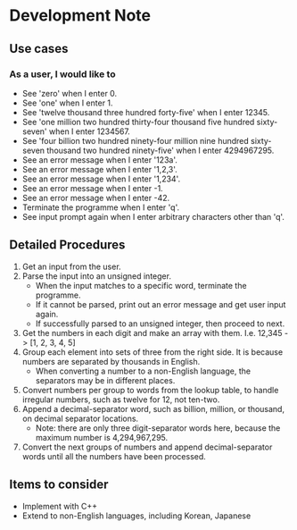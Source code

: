 # Development Note

## Use cases

### As a user, I would like to

- See 'zero' when I enter 0.
- See 'one' when I enter 1.
- See 'twelve thousand three hundred forty-five' when I enter 12345.
- See 'one million two hundred thirty-four thousand five hundred sixty-seven' when I enter 1234567.
- See 'four billion two hundred ninety-four million nine hundred sixty-seven thousand two hundred ninety-five' when I enter 4294967295.
- See an error message when I enter '123a'.
- See an error message when I enter '1,2,3'.
- See an error message when I enter '1,234'.
- See an error message when I enter -1.
- See an error message when I enter -42.
- Terminate the programme when I enter 'q'.
- See input prompt again when I enter arbitrary characters other than 'q'.

## Detailed Procedures

1. Get an input from the user.
2. Parse the input into an unsigned integer.
   - When the input matches to a specific word, terminate the programme.
   - If it cannot be parsed, print out an error message and get user input again.
   - If successfully parsed to an unsigned integer, then proceed to next.
3. Get the numbers in each digit and make an array with them. I.e. 12,345 -> [1, 2, 3, 4, 5]
4. Group each element into sets of three from the right side. It is because numbers are separated by thousands in English.
   - When converting a number to a non-English language, the separators may be in different places.
5. Convert numbers per group to words from the lookup table, to handle irregular numbers, such as twelve for 12, not ten-two.
6. Append a decimal-separator word, such as billion, million, or thousand, on decimal separator locations.
   - Note: there are only three digit-separator words here, because the maximum number is 4,294,967,295.
7. Convert the next groups of numbers and append decimal-separator words until all the numbers have been processed.

## Items to consider

- Implement with C++
- Extend to non-English languages, including Korean, Japanese
